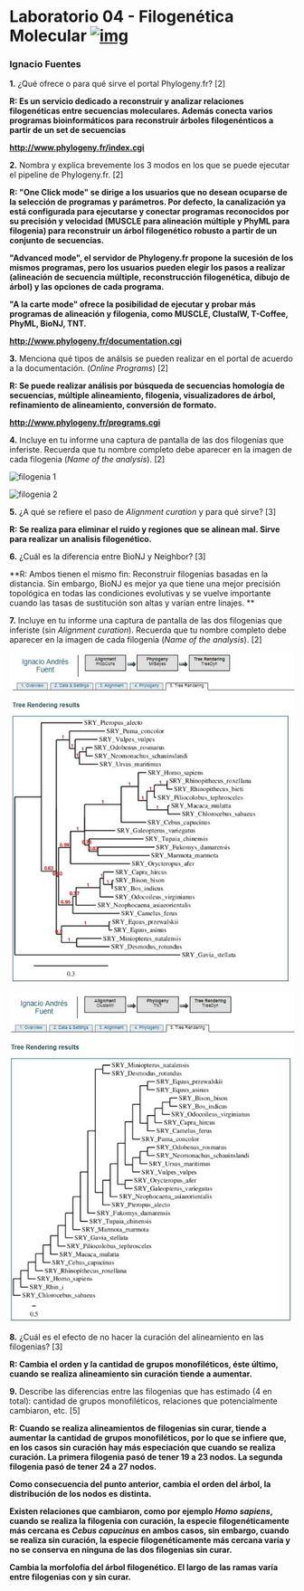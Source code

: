 # Laboratorio 04 - Filogenética Molecular [![img](https://github.com/bioinf-biotec/labs_bioinf/raw/master/images/tree.png?raw=true)](https://github.com/bioinf-biotec/labs_bioinf/blob/master/images/tree.png?raw=true)

### Ignacio Fuentes ###


**1.** ¿Qué ofrece o para qué sirve el portal Phylogeny.fr? [2]

**R: Es un servicio dedicado a reconstruir y analizar relaciones filogenéticas entre secuencias moleculares. Además conecta varios programas bioinformáticos para reconstruir árboles filogenénticos a partir de un set de secuencias**

**http://www.phylogeny.fr/index.cgi**

**2.** Nombra y explica brevemente los 3 modos en los que se puede ejecutar el pipeline de Phylogeny.fr. [2]

**R: "One Click mode" se dirige a los usuarios que no desean ocuparse de la selección de programas y parámetros. Por defecto, la canalización ya está configurada para ejecutarse y conectar programas reconocidos por su precisión y velocidad (MUSCLE para alineación múltiple y PhyML para filogenia) para reconstruir un árbol filogenético robusto a partir de un conjunto de secuencias.**

**"Advanced mode", el servidor de Phylogeny.fr propone la sucesión de los mismos programas, pero los usuarios pueden elegir los pasos a realizar (alineación de secuencia múltiple, reconstrucción filogenética, dibujo de árbol) y las opciones de cada programa.**

**"A la carte mode" ofrece la posibilidad de ejecutar y probar más programas de alineación y filogenia, como MUSCLE, ClustalW, T-Coffee, PhyML, BioNJ, TNT.**

**http://www.phylogeny.fr/documentation.cgi**

**3.** Menciona qué tipos de análsis se pueden realizar en el portal de acuerdo a la documentación. (*Online Programs*) [2]

**R: Se puede realizar análisis por búsqueda de secuencias homología de secuencias, múltiple alineamiento, filogenia, visualizadores de árbol, refinamiento de alineamiento, conversión de formato.**

**http://www.phylogeny.fr/programs.cgi**

**4.** Incluye en tu informe una captura de pantalla de las dos filogenias que inferiste. Recuerda que tu nombre completo debe aparecer en la imagen de cada filogenia (*Name of the analysis*). [2]

![filogenia 1](https://github.com/IgnacioFuentesC/AAAAAAAAAAAAAAAAAAAAA/blob/master/filogenia%20n%C3%BAmero%201.JPG?raw=true)

![filogenia 2](https://github.com/IgnacioFuentesC/AAAAAAAAAAAAAAAAAAAAA/blob/master/filogenia%20n%C3%BAmero%202.JPG?raw=true)

**5.** ¿A qué se refiere el paso de *Alignment curation* y para qué sirve? [3]

**R: Se realiza para eliminar el ruido y regiones que se alinean mal. Sirve para realizar un analisis filogenético.**

**6.** ¿Cuál es la diferencia entre BioNJ y Neighbor? [3]

**R: Ambos tienen el mismo fin: Reconstruir filogenias basadas en la distancia. Sin embargo, BioNJ es mejor ya que tiene una mejor precisión topológica en todas las condiciones evolutivas y se vuelve importante cuando las tasas de sustitución son altas y varían entre linajes. **

**7.** Incluye en tu informe una captura de pantalla de las dos filogenias que inferiste (sin *Alignment curation*). Recuerda que tu nombre completo debe aparecer en la imagen de cada filogenia (*Name of the analysis*). [2]

![filogenia 1.2](https://github.com/IgnacioFuentesC/AAAAAAAAAAAAAAAAAAAAA/blob/master/filogenia%201.JPG?raw=true)

![filogenia 2.2](https://github.com/IgnacioFuentesC/AAAAAAAAAAAAAAAAAAAAA/blob/master/filogenia%202.JPG?raw=true)

**8.** ¿Cuál es el efecto de no hacer la curación del alineamiento en las filogenias? [3]

**R: Cambia el orden y la cantidad de grupos monofiléticos, éste último, cuando se realiza alineamiento sin curación tiende a aumentar.**

**9.** Describe las diferencias entre las filogenias que has estimado (4 en total): cantidad de grupos monofiléticos, relaciones que potencialmente cambiaron, etc. [5]

**R: Cuando se realiza alineamientos de filogenias sin curar, tiende a aumentar la cantidad de grupos monofiléticos, por lo que se infiere que, en los casos sin curación hay más especiación que cuando se realiza curación. La primera filogenia pasó de tener 19 a 23 nodos. La segunda filogenia pasó de tener 24 a 27 nodos.**

**Como consecuencia del punto anterior, cambia el orden del árbol, la distribución de los nodos es distinta.**

**Existen relaciones que cambiaron, como por ejemplo *Homo sapiens*, cuando se realiza la filogenia con curación, la especie filogenéticamente más cercana es *Cebus capucinus* en ambos casos, sin embargo, cuando se realiza sin curación, la especie filogenéticamente más cercana varía y no se conserva en ninguna de las dos filogenias sin curar.**

**Cambia la morfolofía del árbol filogenético. El largo de las ramas varía entre filogenias con y sin curar.**

